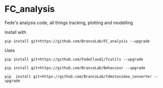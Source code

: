 # FC_analysis
Fede's analysis code, all things tracking, plotting and modelling

Install with
```
pip install git+https://github.com/BrancoLab/FC_analysis --upgrade
```


Uses
``` 
pip install git+https://github.com/FedeClaudi/fcutils --upgrade
```

```
pip install git+https://github.com/BrancoLab/Behaviour --upgrade
```

```
pip  install git+https://github.com/BrancoLab/tdmstovideo_converter --upgrade
```
